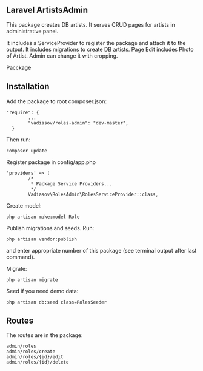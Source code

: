 ## Laravel ArtistsAdmin
This package creates DB artists. It serves CRUD pages for artists in administrative panel.

It includes a ServiceProvider to register the package and attach it to the output. 
It includes migrations to create DB artists.
Page Edit includes Photo of Artist. Admin can change it with cropping.

Pacckage 

## Installation
Add the package to root composer.json:
````
"require": {
        ...
        "vadiasov/roles-admin": "dev-master",
  }
````
Then run:
````
composer update
````
Register package in config/app.php
````
'providers' => [
        /*
         * Package Service Providers...
         */
        Vadiasov\RolesAdmin\RolesServiceProvider::class,
````
Create model:
````
php artisan make:model Role
````
Publish migrations and seeds. Run:
````
php artisan vendor:publish
````
and enter appropriate number of this package (see terminal output after last command).


Migrate:
````
php artisan migrate
````
Seed if you need demo data:
````
php artisan db:seed class=RolesSeeder
````

## Routes
The routes are in the package:
````
admin/roles
admin/roles/create
admin/roles/{id}/edit
admin/roles/{id}/delete
````
